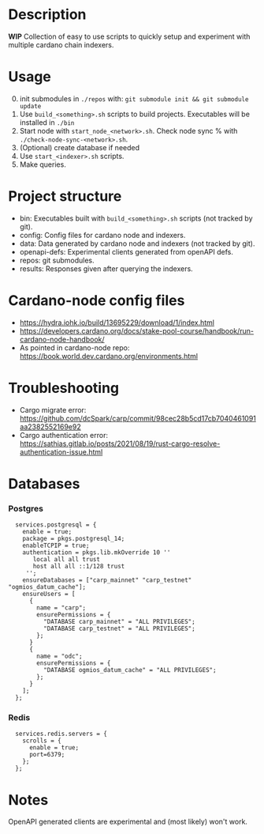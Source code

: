 # Description
**WIP** Collection of easy to use scripts to quickly setup and experiment with multiple cardano chain indexers.

# Usage

0. init submodules in `./repos` with: `git submodule init && git submodule update`
1. Use `build_<something>.sh` scripts to build projects. Executables will be installed in `./bin`
2. Start node with `start_node_<network>.sh`. Check node sync % with `./check-node-sync-<network>.sh`.
3. (Optional) create database if needed
4. Use `start_<indexer>.sh` scripts. 
5. Make queries.

# Project structure
- bin: Executables built with `build_<something>.sh` scripts (not tracked by git).
- config: Config files for cardano node and indexers.
- data: Data generated by cardano node and indexers (not tracked by git).
- openapi-defs: Experimental clients generated from openAPI defs.
- repos: git submodules.
- results: Responses given after querying the indexers. 

# Cardano-node config files

- https://hydra.iohk.io/build/13695229/download/1/index.html
- https://developers.cardano.org/docs/stake-pool-course/handbook/run-cardano-node-handbook/
- As pointed in cardano-node repo: https://book.world.dev.cardano.org/environments.html

# Troubleshooting

- Cargo migrate error: https://github.com/dcSpark/carp/commit/98cec28b5cd17cb7040461091aa2382552169e92
- Cargo authentication error: https://sathias.gitlab.io/posts/2021/08/19/rust-cargo-resolve-authentication-issue.html

# Databases
### Postgres
```
  services.postgresql = {
    enable = true;
    package = pkgs.postgresql_14;
    enableTCPIP = true;
    authentication = pkgs.lib.mkOverride 10 ''
       local all all trust
       host all all ::1/128 trust
     '';
    ensureDatabases = ["carp_mainnet" "carp_testnet" "ogmios_datum_cache"];
    ensureUsers = [
      {
        name = "carp";
        ensurePermissions = {
          "DATABASE carp_mainnet" = "ALL PRIVILEGES";
          "DATABASE carp_testnet" = "ALL PRIVILEGES";
        };
      }
      {
        name = "odc";
        ensurePermissions = {
          "DATABASE ogmios_datum_cache" = "ALL PRIVILEGES";
        };
      }
    ];
  };
```
### Redis
```
  services.redis.servers = {
    scrolls = {
      enable = true;
      port=6379;
    };
  };
```

# Notes
OpenAPI generated clients are experimental and (most likely) won't work.
